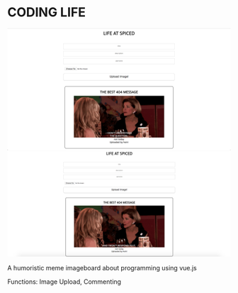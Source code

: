 # CODING LIFE

<img src="screen_shot_coding_life.png">
<img src="screen_shot_coding_life_2.png">

A humoristic meme imageboard about programming using vue.js

Functions: Image Upload, Commenting

